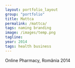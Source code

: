 ```yaml
---
layout: portfolio_layout
group: "portfolio"
title: Mattca
permalink: /mattca/
tags: naming branding
image: /images/temp.png
tagline: 
year: 2014
tags: health business
---
```


Online Pharmacy, România 2014